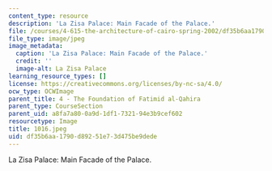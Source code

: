 ```yaml
---
content_type: resource
description: 'La Zisa Palace: Main Facade of the Palace.'
file: /courses/4-615-the-architecture-of-cairo-spring-2002/df35b6aa1790d89251e73d475be9dede_1016.jpeg
file_type: image/jpeg
image_metadata:
  caption: 'La Zisa Palace: Main Facade of the Palace.'
  credit: ''
  image-alt: La Zisa Palace
learning_resource_types: []
license: https://creativecommons.org/licenses/by-nc-sa/4.0/
ocw_type: OCWImage
parent_title: 4 - The Foundation of Fatimid al-Qahira
parent_type: CourseSection
parent_uid: a8fa7a80-0a9d-1df1-7321-94e3b9cef602
resourcetype: Image
title: 1016.jpeg
uid: df35b6aa-1790-d892-51e7-3d475be9dede
---
```

La Zisa Palace: Main Facade of the Palace.